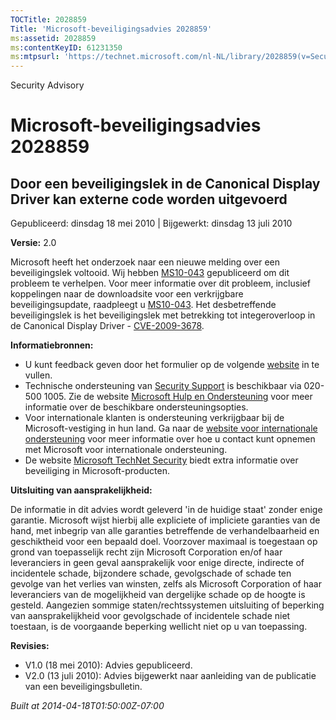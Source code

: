 ```yaml
---
TOCTitle: 2028859
Title: 'Microsoft-beveiligingsadvies 2028859'
ms:assetid: 2028859
ms:contentKeyID: 61231350
ms:mtpsurl: 'https://technet.microsoft.com/nl-NL/library/2028859(v=Security.10)'
---
```


Security Advisory

Microsoft-beveiligingsadvies 2028859
====================================

Door een beveiligingslek in de Canonical Display Driver kan externe code worden uitgevoerd
------------------------------------------------------------------------------------------

Gepubliceerd: dinsdag 18 mei 2010 | Bijgewerkt: dinsdag 13 juli 2010

**Versie:** 2.0

Microsoft heeft het onderzoek naar een nieuwe melding over een beveiligingslek voltooid. Wij hebben [MS10-043](http://technet.microsoft.com/security/bulletin/ms10-043) gepubliceerd om dit probleem te verhelpen. Voor meer informatie over dit probleem, inclusief koppelingen naar de downloadsite voor een verkrijgbare beveiligingsupdate, raadpleegt u [MS10-043](http://technet.microsoft.com/security/bulletin/ms10-043). Het desbetreffende beveiligingslek is het beveiligingslek met betrekking tot integeroverloop in de Canonical Display Driver - [CVE-2009-3678](http://www.cve.mitre.org/cgi-bin/cvename.cgi?name=cve-2009-3678).

**Informatiebronnen:**

-   U kunt feedback geven door het formulier op de volgende [website](https://support.microsoft.com/common/survey.aspx?scid=sw;en;1257&amp;showpage=1&amp;ws=technet&amp;sd=tech) in te vullen.
-   Technische ondersteuning van [Security Support](http://go.microsoft.com/fwlink/?linkid=21131) is beschikbaar via 020-500 1005. Zie de website [Microsoft Hulp en Ondersteuning](http://support.microsoft.com) voor meer informatie over de beschikbare ondersteuningsopties.
-   Voor internationale klanten is ondersteuning verkrijgbaar bij de Microsoft-vestiging in hun land. Ga naar de [website voor internationale ondersteuning](http://go.microsoft.com/fwlink/?linkid=21155) voor meer informatie over hoe u contact kunt opnemen met Microsoft voor internationale ondersteuning.
-   De website [Microsoft TechNet Security](http://go.microsoft.com/fwlink/?linkid=21132) biedt extra informatie over beveiliging in Microsoft-producten.

**Uitsluiting van aansprakelijkheid:**

De informatie in dit advies wordt geleverd 'in de huidige staat' zonder enige garantie. Microsoft wijst hierbij alle expliciete of impliciete garanties van de hand, met inbegrip van alle garanties betreffende de verhandelbaarheid en geschiktheid voor een bepaald doel. Voorzover maximaal is toegestaan op grond van toepasselijk recht zijn Microsoft Corporation en/of haar leveranciers in geen geval aansprakelijk voor enige directe, indirecte of incidentele schade, bijzondere schade, gevolgschade of schade ten gevolge van het verlies van winsten, zelfs als Microsoft Corporation of haar leveranciers van de mogelijkheid van dergelijke schade op de hoogte is gesteld. Aangezien sommige staten/rechtssystemen uitsluiting of beperking van aansprakelijkheid voor gevolgschade of incidentele schade niet toestaan, is de voorgaande beperking wellicht niet op u van toepassing.

**Revisies:**

-   V1.0 (18 mei 2010): Advies gepubliceerd.
-   V2.0 (13 juli 2010): Advies bijgewerkt naar aanleiding van de publicatie van een beveiligingsbulletin.

*Built at 2014-04-18T01:50:00Z-07:00*
